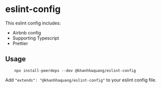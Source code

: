 # eslint-config

This eslint config includes:

-   Airbnb config
-   Supporting Typescript
-   Prettier

## Usage

```
    npx install-peerdeps --dev @khanhhaquang/eslint-config
```

Add `"extends": "@khanhhaquang/eslint-config"` to your eslint config file.
